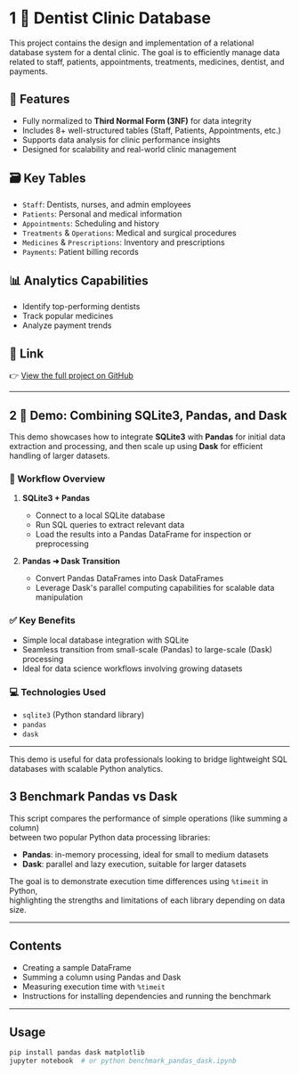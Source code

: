 # 1 🦷 Dentist Clinic Database

This project contains the design and implementation of a relational database system for a dental clinic. The goal is to efficiently manage data related to staff, patients, appointments, treatments, medicines, dentist, and payments.

## 🚀 Features

- Fully normalized to **Third Normal Form (3NF)** for data integrity
- Includes 8+ well-structured tables (Staff, Patients, Appointments, etc.)
- Supports data analysis for clinic performance insights
- Designed for scalability and real-world clinic management

## 🗃️ Key Tables

- `Staff`: Dentists, nurses, and admin employees
- `Patients`: Personal and medical information
- `Appointments`: Scheduling and history
- `Treatments` & `Operations`: Medical and surgical procedures
- `Medicines` & `Prescriptions`: Inventory and prescriptions
- `Payments`: Patient billing records

## 📊 Analytics Capabilities

- Identify top-performing dentists
- Track popular medicines
- Analyze payment trends

## 🔗 Link

👉 [View the full project on GitHub](https://github.com/TimotheeNkwar/Database-Systems/blob/main/DataBase_Project/Dentist_Clinic_DB_Project.ipynb)

---



## 2 🧪 Demo: Combining SQLite3, Pandas, and Dask

This demo showcases how to integrate **SQLite3** with **Pandas** for initial data extraction and processing, and then scale up using **Dask** for efficient handling of larger datasets.

### 🔄 Workflow Overview

1. **SQLite3 + Pandas**  
   - Connect to a local SQLite database  
   - Run SQL queries to extract relevant data  
   - Load the results into a Pandas DataFrame for inspection or preprocessing

2. **Pandas ➜ Dask Transition**  
   - Convert Pandas DataFrames into Dask DataFrames  
   - Leverage Dask's parallel computing capabilities for scalable data manipulation

### ✅ Key Benefits

- Simple local database integration with SQLite
- Seamless transition from small-scale (Pandas) to large-scale (Dask) processing
- Ideal for data science workflows involving growing datasets

### 💻 Technologies Used

- `sqlite3` (Python standard library)
- `pandas`
- `dask`

---

This demo is useful for data professionals looking to bridge lightweight SQL databases with scalable Python analytics.

## 3 Benchmark Pandas vs Dask

This script compares the performance of simple operations (like summing a column)  
between two popular Python data processing libraries:

- **Pandas**: in-memory processing, ideal for small to medium datasets  
- **Dask**: parallel and lazy execution, suitable for larger datasets

The goal is to demonstrate execution time differences using `%timeit` in Python,  
highlighting the strengths and limitations of each library depending on data size.

---

## Contents

- Creating a sample DataFrame  
- Summing a column using Pandas and Dask  
- Measuring execution time with `%timeit`  
- Instructions for installing dependencies and running the benchmark

---

## Usage

```bash
pip install pandas dask matplotlib
jupyter notebook  # or python benchmark_pandas_dask.ipynb
